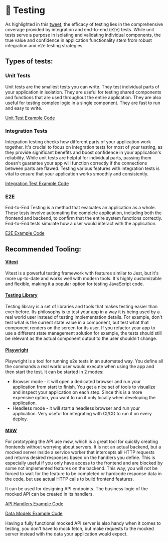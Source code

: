 # 🧪 Testing

As highlighted in this [tweet](https://twitter.com/rauchg/status/807626710350839808), the efficacy of testing lies in the comprehensive coverage provided by integration and end-to-end (e2e) tests. While unit tests serve a purpose in isolating and validating individual components, the true value and confidence in application functionality stem from robust integration and e2e testing strategies.

## Types of tests:

### Unit Tests

Unit tests are the smallest tests you can write. They test individual parts of your application in isolation. They are useful for testing shared components and functions that are used throughout the entire application. They are also useful for testing complex logic in a single component. They are fast to run and easy to write.

[Unit Test Example Code](../apps/react-vite/src/components/ui/dialog/confirmation-dialog/__tests__/confirmation-dialog.test.tsx)

### Integration Tests

Integration testing checks how different parts of your application work together. It's crucial to focus on integration tests for most of your testing, as they provide significant benefits and boost confidence in your application's reliability. While unit tests are helpful for individual parts, passing them doesn't guarantee your app will function correctly if the connections between parts are flawed. Testing various features with integration tests is vital to ensure that your application works smoothly and consistently.

[Integration Test Example Code](../apps/react-vite/src/app/routes/portal/discussions/__tests__/discussion.test.tsx)

### E2E

End-to-End Testing is a method that evaluates an application as a whole. These tests involve automating the complete application, including both the frontend and backend, to confirm that the entire system functions correctly. End-to-End tests simulate how a user would interact with the application.

[E2E Example Code](../apps/react-vite/e2e/tests/smoke.spec.ts)

## Recommended Tooling:

#### [Vitest](https://vitest.dev)

Vitest is a powerful testing framework with features similar to Jest, but it's more up-to-date and works well with modern tools. It's highly customizable and flexible, making it a popular option for testing JavaScript code.

#### [Testing Library](https://testing-library.com/)

Testing library is a set of libraries and tools that makes testing easier than ever before. Its philosophy is to test your app in a way it is being used by a real world user instead of testing implementation details. For example, don't test what is the current state value in a component, but test what that component renders on the screen for its user. If you refactor your app to use a different state management solution for example, the tests should still be relevant as the actual component output to the user shouldn't change.

#### [Playwright](https://playwright.dev)

Playwright is a tool for running e2e tests in an automated way.
You define all the commands a real world user would execute when using the app and then start the test. It can be started in 2 modes:

- Browser mode - it will open a dedicated browser and run your application from start to finish. You get a nice set of tools to visualize and inspect your application on each step. Since this is a more expensive option, you want to run it only locally when developing the application.
- Headless mode - it will start a headless browser and run your application. Very useful for integrating with CI/CD to run it on every deploy.

#### [MSW](https://mswjs.io)

For prototyping the API use msw, which is a great tool for quickly creating frontends without worrying about servers. It is not an actual backend, but a mocked server inside a service worker that intercepts all HTTP requests and returns desired responses based on the handlers you define. This is especially useful if you only have access to the frontend and are blocked by some not implemented features on the backend. This way, you will not be forced to wait for the feature to be completed or hardcode response data in the code, but use actual HTTP calls to build frontend features.

It can be used for designing API endpoints. The business logic of the mocked API can be created in its handlers.

[API Handlers Example Code](../apps/react-vite/src/testing/mocks/handlers/auth.ts)

[Data Models Example Code](../apps/react-vite/src/testing/mocks/db.ts)

Having a fully functional mocked API server is also handy when it comes to testing, you don't have to mock fetch, but make requests to the mocked server instead with the data your application would expect.
